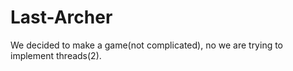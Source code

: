 # Last-Archer
 We decided to make a game(not complicated), no we are trying to implement threads(2).
